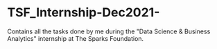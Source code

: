 # TSF_Internship-Dec2021-

Contains all the tasks done by me during the "Data Science & Business Analytics" internship at The Sparks Foundation.
